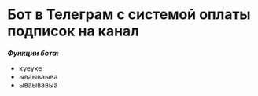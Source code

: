 
# Бот в Телеграм с системой оплаты подписок на канал

***Функции бота:***
     
- куеуке        
- ываываыва
- ываывавыа
